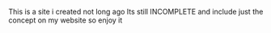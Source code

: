 This is a site i created not long ago 
Its still INCOMPLETE and include just the concept on my website so enjoy it

